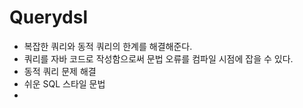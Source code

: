 # Querydsl
- 복잡한 쿼리와 동적 쿼리의 한계를 해결해준다.
- 쿼리를 자바 코드로 작성함으로써 문법 오류를 컴파일 시점에 잡을 수 있다.
- 동적 쿼리 문제 해결
- 쉬운 SQL 스타일 문법
- 